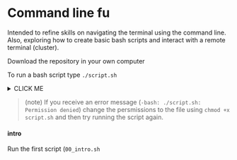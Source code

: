 # Command line fu

Intended to refine skills on navigating the terminal using the command line. Also, exploring how to create basic bash scripts and interact with a remote terminal (cluster).

Download the repository in your own computer 

To run a bash script type `./script.sh`

<details><summary>CLICK ME</summary>
<p>

#### yes, even hidden code blocks!

```python
print("hello world!")
```

</p>
</details>


> (note) If you receive an error message (`-bash: ./script.sh: Permission denied`) change the persmissions to the file using `chmod +x script.sh` and then try running the script again.

#### intro
Run the first script (`00_intro.sh`



